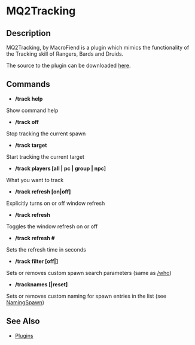 # MQ2Tracking

## Description

MQ2Tracking, by MacroFiend is a plugin which mimics the functionality of the Tracking skill of Rangers, Bards and Druids.

The source to the plugin can be downloaded [here](https://macroquest2.com/phpBB3/viewtopic.php?t=5891).

## Commands

* **/track help**

Show command help

* **/track off**

Stop tracking the current spawn

* **/track target**

Start tracking the current target

* **/track players \[all \| pc \| group \| npc\]**

What you want to track

* **/track refresh \[on\|off\]**

Explicitly turns on or off window refresh

* **/track refresh**

Toggles the window refresh on or off

* **/track refresh \#**

Sets the refresh time in seconds

* **/track filter \[off\|\]**

Sets or removes custom spawn search parameters \(same as [/who](../../commands/slash-commands/who.md)\)

* **/tracknames \[\|reset\]**

Sets or removes custom naming for spawn entries in the list \(see [NamingSpawn](../../documentation/namingspawn.md)\)

## See Also

* [Plugins](../../documentation/macroquest2-plugins.md)

